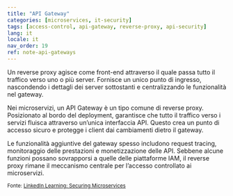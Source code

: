 ```yaml
---
title: "API Gateway"
categories: [microservices, it-security]
tags: [access-control, api-gateway, reverse-proxy, api-security]
lang: it
locale: it
nav_order: 19
ref: note-api-gateways
---
```

Un reverse proxy agisce come front-end attraverso il quale passa tutto il traffico verso uno o più server. Fornisce un unico punto di ingresso, nascondendo i dettagli dei server sottostanti e centralizzando le funzionalità nel gateway.

Nei microservizi, un API Gateway è un tipo comune di reverse proxy. Posizionato al bordo del deployment, garantisce che tutto il traffico verso i servizi fluisca attraverso un’unica interfaccia API. Questo crea un punto di accesso sicuro e protegge i client dai cambiamenti dietro il gateway.

Le funzionalità aggiuntive del gateway spesso includono request tracing, monitoraggio delle prestazioni e monetizzazione delle API. Sebbene alcune funzioni possano sovrapporsi a quelle delle piattaforme IAM, il reverse proxy rimane il meccanismo centrale per l’accesso controllato ai microservizi.

<small> Fonte: [LinkedIn Learning: Securing Microservices](https://www.linkedin.com/learning/microservices-security/securing-microservices?contextUrn=urn%3Ali%3AlyndaLearningPath%3A645bcd56498e6459e79b3c71&resume=false&u=57075649)</small>